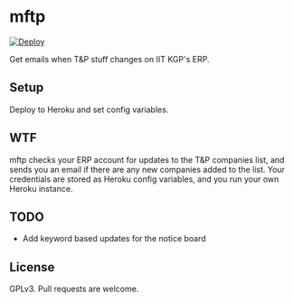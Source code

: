 # mftp

[![Deploy](https://www.herokucdn.com/deploy/button.svg)](https://heroku.com/deploy)

Get emails when T&P stuff changes on IIT KGP's ERP.

## Setup

Deploy to Heroku and set config variables.

## WTF

mftp checks your ERP account for updates to the T&P companies list, and sends you an email if there are any new companies added to the list. Your credentials are stored as Heroku config variables, and you run your own Heroku instance.

## TODO

- Add keyword based updates for the notice board

## License

GPLv3. Pull requests are welcome.
